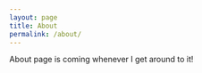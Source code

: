 ```yaml
---
layout: page
title: About
permalink: /about/
---
```


About page is coming whenever I get around to it!

